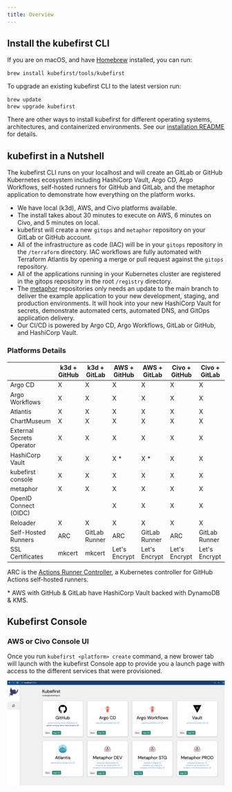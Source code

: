 ```yaml
---
title: Overview
---
```


## Install the kubefirst CLI

If you are on macOS, and have [Homebrew](https://brew.sh) installed, you can run:

```shell
brew install kubefirst/tools/kubefirst
```

To upgrade an existing kubefirst CLI to the latest version run:

```shell
brew update
brew upgrade kubefirst
```

There are other ways to install kubefirst for different operating systems, architectures, and containerized environments. See our [installation README](https://github.com/kubefirst/kubefirst/blob/main/build/README.md) for details.

## kubefirst in a Nutshell

The kubefirst CLI runs on your localhost and will create an GitLab or GitHub Kubernetes ecosystem including HashiCorp Vault, Argo CD, Argo Workflows, self-hosted runners for GitHub and GitLab, and the metaphor application to demonstrate how everything on the platform works.

- We have local (k3d), AWS, and Civo platforms available.
- The install takes about 30 minutes to execute on AWS, 6 minutes on Civo, and 5 minutes on local.
- kubefirst will create a new `gitops` and `metaphor` repository on your GitLab or GitHub account.
- All of the infrastructure as code (IAC) will be in your `gitops` repository in the `/terraform` directory. IAC workflows are fully automated with Terraform Atlantis by opening a merge or pull request against the `gitops` repository.
- All of the applications running in your Kubernetes cluster are registered in the gitops repository in the root `/registry` directory.
- The [metaphor](../explore/metaphor.md) repositories only needs an update to the main branch to deliver the example application to your new development, staging, and production environments. It will hook into your new HashiCorp Vault for secrets, demonstrate automated certs, automated DNS, and GitOps application delivery.
- Our CI/CD is powered by Argo CD, Argo Workflows, GitLab or GitHub, and HashiCorp Vault.

### Platforms Details

|                           | k3d + GitHub    | k3d + GitLab  | AWS + GitHub  | AWS + GitLab  | Civo + GitHub | Civo + GitLab |
|---------------------------|-----------------|---------------|---------------|---------------|---------------|---------------|
| Argo CD                   | X               | X             | X             | X             | X             | X             |
| Argo Workflows            | X               | X             | X             | X             | X             | X             |
| Atlantis                  | X               | X             | X             | X             | X             | X             |
| ChartMuseum               | X               | X             | X             | X             | X             | X             |
| External Secrets Operator | X               | X             | X             | X             | X             | X             |
| HashiCorp Vault           | X               | X             | X *           | X *           | X             | X             |
| kubefirst console         | X               | X             | X             | X             | X             | X             |
| metaphor                  | X               | X             | X             | X             | X             | X             |
| OpenID Connect (OIDC)     |                 |               | X             | X             | X             | X             |
| Reloader                  | X               | X             | X             | X             | X             | X             |
| Self-Hosted Runners       | ARC             | GitLab Runner | ARC           | GitLab Runner | ARC           | GitLab Runner |
| SSL Certificates          | mkcert          | mkcert        | Let's Encrypt | Let's Encrypt | Let's Encrypt | Let's Encrypt |

ARC is the [Actions Runner Controller](https://github.com/actions/actions-runner-controller), a Kubernetes controller for GitHub Actions self-hosted runners.

\* AWS with GitHub & GitLab have HashiCorp Vault backed with DynamoDB & KMS.

## Kubefirst Console

### AWS or Civo Console UI

Once you run `kubefirst <platform> create` command, a new brower tab will launch with the kubefirst Console app to provide you a launch page with access to the different services that were provisioned.

![console ui](../img/kubefirst/github/console.png)
